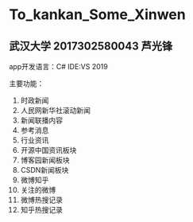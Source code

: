 # To_kankan_Some_Xinwen  
## 武汉大学 2017302580043 芦光锋  

app开发语言：C#
IDE:VS 2019  

主要功能：  
1. 时政新闻  
  1. 人民网新华社滚动新闻
  2. 新闻联播内容
  3. 参考消息
2. 行业资讯  
  1. 开源中国资讯板块
  2. 博客园新闻板块
  3. CSDN新闻板块
3. 微博知乎  
  1. 关注的微博
  2. 微博热搜记录
  3. 知乎热搜记录
